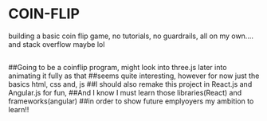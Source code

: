# COIN-FLIP
building a basic coin flip game, no tutorials, no guardrails, all on my own.... and stack overflow maybe lol
##
##Going to be a coinflip program, might look into three.js later into animating it fully as that 
##seems quite interesting, however for now just the basics html, css and, js
##I should also remake this project in React.js and Angular.js for fun, 
##And I know I must learn those libraries(React) and frameworks(angular)
##in order to show future emplyoyers my ambition to learn!!
